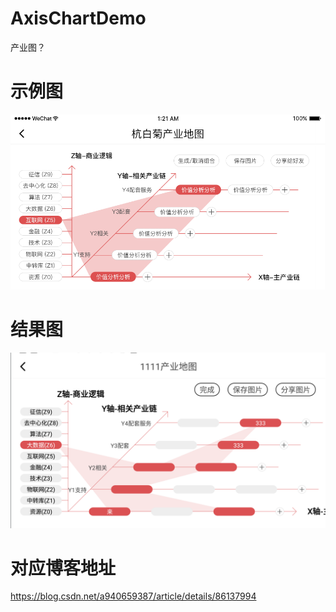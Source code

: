 # AxisChartDemo
产业图？

# 示例图

![示例图](https://github.com/yudehai0204/AxisChartDemo/blob/master/img/%E9%A1%B9%E7%9B%AE%E5%9B%BE1.png)

# 结果图

![结果图](https://github.com/yudehai0204/AxisChartDemo/blob/master/img/%E7%BB%93%E6%9E%9C%E5%9B%BE1.png)
# 对应博客地址

https://blog.csdn.net/a940659387/article/details/86137994
